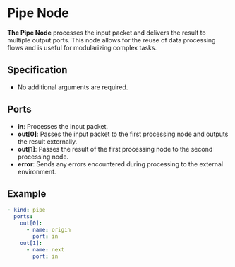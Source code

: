 # Pipe Node

**The Pipe Node** processes the input packet and delivers the result to multiple output ports. This node allows for the reuse of data processing flows and is useful for modularizing complex tasks.

## Specification

- No additional arguments are required.

## Ports

- **in**: Processes the input packet.
- **out[0]**: Passes the input packet to the first processing node and outputs the result externally.
- **out[1]**: Passes the result of the first processing node to the second processing node.
- **error**: Sends any errors encountered during processing to the external environment.

## Example

```yaml
- kind: pipe
  ports:
    out[0]:
      - name: origin
        port: in
    out[1]:
      - name: next
        port: in
```
